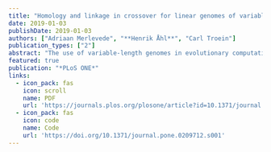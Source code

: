 ```yaml
---
title: "Homology and linkage in crossover for linear genomes of variable length"
date: 2019-01-03
publishDate: 2019-01-03
authors: ["Adriaan Merlevede", "**Henrik Åhl**", "Carl Troein"]
publication_types: ["2"]
abstract: "The use of variable-length genomes in evolutionary computation has applications in optimisation when the size of the search space is unknown, and provides a unique environment to study the evolutionary dynamics of genome structure. Here, we revisit crossover for linear genomes of variable length, identifying two crucial attributes of successful recombination algorithms: the ability to retain homologous structure, and to reshuffle variant information. We introduce direct measures of these properties—homology score and linkage score—and use them to review existing crossover algorithms, as well as two novel ones. In addition, we measure the performance of these crossover methods on three different benchmark problems, and find that variable-length genomes out-perform fixed-length variants in all three cases. Our homology and linkage scores successfully explain the difference in performance between different crossover methods, providing a simple and insightful framework for crossover in a variable-length setting."
featured: true
publication: "*PLoS ONE*"
links:
  - icon_pack: fas
    icon: scroll
    name: PDF
    url: 'https://journals.plos.org/plosone/article?id=10.1371/journal.pone.0209712'
  - icon_pack: fas
    icon: code
    name: Code
    url: 'https://doi.org/10.1371/journal.pone.0209712.s001'
---
```

